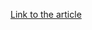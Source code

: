 [Link to the article](https://ncsc.gov.uk/news/uk-allies-hold-chinese-state-responsible-for-pervasive-pattern-of-hacking)
